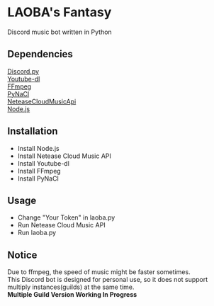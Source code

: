 # LAOBA's Fantasy
Discord music bot written in Python

## Dependencies
[Discord.py](https://github.com/Rapptz/discord.py)  
[Youtube-dl](https://github.com/ytdl-org/youtube-dl)  
[FFmpeg](https://github.com/FFmpeg/FFmpeg)  
[PyNaCl](https://github.com/pyca/pynacl)  
[NeteaseCloudMusicApi](https://github.com/Binaryify/NeteaseCloudMusicApi)  
[Node.js](https://github.com/nodejs/node)

## Installation
- Install Node.js
- Install Netease Cloud Music API
- Install Youtube-dl
- Install FFmpeg
- Install PyNaCl

## Usage
- Change "Your Token" in laoba.py
- Run Netease Cloud Music API
- Run laoba.py

## Notice 
Due to ffmpeg, the speed of music might be faster sometimes.  
This Discord bot is designed for personal use, so it does not support multiply instances(guilds) at the same time.  
**Multiple Guild Version Working In Progress**

